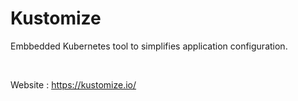 # Kustomize

Embbedded Kubernetes tool to simplifies application configuration.

<br/>

Website : https://kustomize.io/